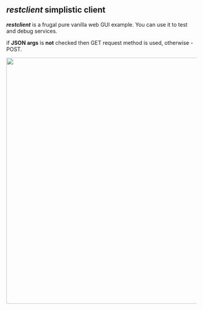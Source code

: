 ## ***restclient*** simplistic client  

***restclient*** is a frugal pure vanilla web GUI example. You can use it to test and debug services. 

if **JSON args** is **not** checked then GET request method is used, otherwise - POST.

<kbd><img src="https://github.com/stefanov-sm/pg_services/assets/26185804/54f7d56c-bfda-4b63-8bbc-e3161309b589" width="650"></kbd>
